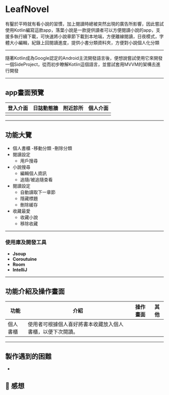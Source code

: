 # LeafNovel 

有鑿於平時就有看小說的習慣，加上閱讀時總被突然出現的廣告所影響，因此嘗試使用Kotlin編寫這款app，落葉小說是一款提供讀者可以方便閱讀小說的app，支援多執行續下載，可快速將小說章節下載到本地端，方便離線閱讀，日夜模式，字體大小編輯，紀錄上回閱讀進度，提供小書分類資料夾，方便對小說個人化分類


---

隨著Kotlin成為Google認定的Android主流開發語言後，便想說嘗試使用它來開發一個SideProject，從而初步瞭解Kotlin這個語言，並嘗試套用MVVM的架構去進行開發



---

## app畫面預覽



| 登入介面 | 日誌動態牆 |附近診所|個人介面|
| -------- | -------- |-------- |-------- |
|||||

---

## 功能大覽

- 個人書櫃
  -移動分類
  -刪除分類 
- 閱讀設定
  - 用戶搜尋
- 小說搜尋
  - 編輯個人資訊
  - 追隨/被追隨查看
- 閱讀設定
  - 自動讀取下一章節
  - 隱藏標題
  - 刪除緩存
- 收藏最愛
  - 收藏小說
  - 移除收藏
---
### 使用庫及開發工具
- ****Jsoup****
- ****Coroutuine****
- ****Room****
- ****IntelliJ****

---

## 功能介紹及操作畫面
| 功能 | 介紹 | 操作畫面 |其他|
| -------- | -------- | -------- |--------|
|個人書櫃|使用者可根據個人喜好將書本收藏放入個人書櫃，以便下次閱讀。|||



---


## 製作遇到的困難

-  


## :tada: 感想


